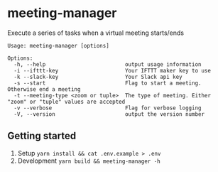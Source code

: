 # meeting-manager

Execute a series of tasks when a virtual meeting starts/ends

```shell
Usage: meeting-manager [options]

Options:
  -h, --help                         output usage information
  -i --ifttt-key                     Your IFTTT maker key to use
  -k --slack-key                     Your Slack api key
  -s --start                         Flag to start a meeting. Otherwise end a meeting
  -t --meeting-type <zoom or tuple>  The type of meeting. Either "zoom" or "tuple" values are accepted
  -v --verbose                       Flag for verbose logging
  -V, --version                      output the version number
```

## Getting started

1. Setup
   `yarn install && cat .env.example > .env`
2. Development
   `yarn build && meeting-manager -h`

